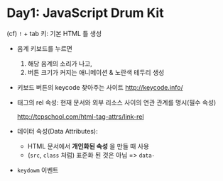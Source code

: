 # Day1: JavaScript Drum Kit

(cf) `!` + tab 키: 기본 HTML 틀 생성

- 음계 키보드를 누르면

  1. 해당 음계의 소리가 나고,
  2. 버튼 크기가 커지는 애니메이션 & 노란색 테두리 생성

- 키보드 버튼의 keycode 찾아주는 사이트
  http://keycode.info/

- <link> 태그의 rel 속성: 현재 문서와 외부 리소스 사이의 연관 관계를 명시(필수 속성)
    
    http://tcpschool.com/html-tag-attrs/link-rel

- 데이터 속성(Data Attributes):

  - HTML 문서에서 **개인화된 속성** 을 만들 때 사용
  - (`src`, `class` 처럼) 표준화 된 것은 아님
    => `data-`

- `keydowm` 이벤트
